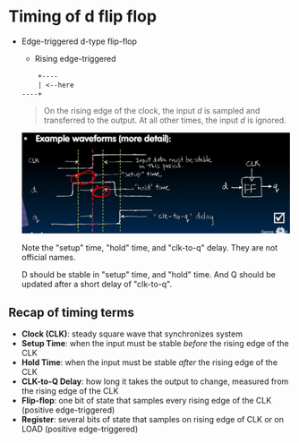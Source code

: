 # Timing of d flip flop

- Edge-triggered d-type flip-flop
    - Rising edge-triggered
    ```
        +----
        | <--here
    ----+
    ```
    > On the rising edge of the clock, the input *d* is sampled and transferred
    > to the output. At all other times, the input *d* is ignored.

    ![Detailed example of waveform in d-type flip-flop](detailed-example-waveform.png)

    Note the "setup" time, "hold" time, and "clk-to-q" delay. They are not
    official names.

    D should be stable in "setup" time, and "hold" time. And Q should be updated
    after a short delay of "clk-to-q".

## Recap of timing terms

-   **Clock (CLK)**: steady square wave that synchronizes system
-   **Setup Time**: when the input must be stable *before* the rising edge of the CLK
-   **Hold Time**: when the input must be stable *after* the rising edge of the CLK
-   **CLK-to-Q Delay**: how long it takes the output to change, measured from the
    rising edge of the CLK
-   **Flip-flop**: one bit of state that samples every rising edge of the CLK
    (positive edge-triggered)
-   **Register**: several bits of state that samples on rising edge of CLK or on LOAD
  (positive edge-triggered)
